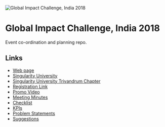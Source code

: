 ![Global Impact Challenge, India 2018](https://su.org/wp-content/uploads/2018/02/singularity_u_india_global_impact_challenge_white_2_lines_md.png)
# Global Impact Challenge, India 2018
Event co-ordination and planning repo.

## Links

- [Web page][web]
- [Singularity University][su]
- [Singularity University Trivandrum Chapter][sutrv]
- [Registration Link][reg]
- [Promo Video][video]
- [Meeting Minutes][Minutes]
- [Checklist][Checklist]
- [KPIs][KPIs]
- [Problem Statements][ps]
- [Suggestions][suggestions]

[web]: https://su.org/gic/india-2018/
[su]: https://su.org/
[sutrv]: https://singularityuglobal.org/chapters/trivandrum
[reg]: https://singularityu-india-gic.slideroom.com/#/login/program/42056
[video]: https://vimeo.com/118085554
[Minutes]: https://github.com/su-trivandrum/GIC-india-2018/tree/master/minutes
[Checklist]: https://github.com/su-trivandrum/GIC-india-2018/blob/master/checklist.md
[KPIs]: https://github.com/su-trivandrum/GIC-india-2018/blob/master/kpis.md
[ps]: https://github.com/su-trivandrum/GIC-india-2018/blob/master/checklist.md
[suggestions]: https://github.com/su-trivandrum/GIC-india-2018/blob/master/suggestions.md
